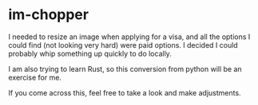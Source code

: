 # im-chopper
I needed to resize an image when applying for a visa, and all the options I could find (not looking very hard) were paid options. I decided I could probably whip something up quickly to do locally.

I am also trying to learn Rust, so this conversion from python will be an exercise for me. 

If you come across this, feel free to take a look and make adjustments. 
